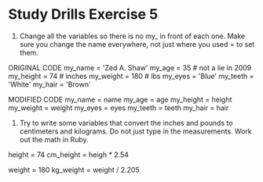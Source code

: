 # Study Drills Exercise 5

1. Change all the variables so there is no my_ in front of each one. Make sure you change the name everywhere, not just where you used = to set them.

ORIGINAL CODE
my_name = 'Zed A. Shaw'
my_age = 35 # not a lie in 2009
my_height = 74 # inches
my_weight = 180 # lbs
my_eyes = 'Blue'
my_teeth = 'White'
my_hair = 'Brown'

MODIFIED CODE
my_name = name
my_age = age
my_height = height
my_weight = weight
my_eyes = eyes
my_teeth = teeth
my_hair = hair

1. Try to write some variables that convert the inches and pounds to centimeters and kilograms. Do not just type in the measurements. Work out the math in Ruby.

height = 74
cm_height = heigh * 2.54

weight = 180
kg_weight = weight / 2.205
